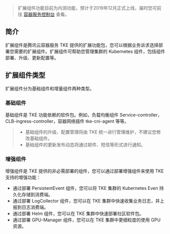 
>扩展组件功能目前为内测功能，预计于2019年12月正式上线，届时您可前往 [容器服务控制台](https://console.cloud.tencent.com/tke2) 查看。 
>

## 简介
扩展组件是腾讯云容器服务 TKE 提供的扩展功能包，您可以根据业务诉求选择部署您需要的扩展组件。扩展组件可帮助您管理集群的 Kubernetes 组件，包括组件部署、升级、更新配置等。


## 扩展组件类型

扩展组件分为基础组件和增量组件两种类型。

### 基础组件

基础组件是 TKE 功能依赖的软件包。例如，负载均衡组件 Service-controller，CLB-ingress-controller，容器网络插件 tke-cni-agent 等等。
>
>- 基础组件的升级、配置管理将由 TKE 统一进行管理维护，不建议您修改基础组件。
>- 基础组件的更新发布动态将通过邮件、短信等形式进行通知。



### 增强组件

增强组件是 TKE 提供的非必需部署的组件，您可以通过部署增强组件来使用 TKE 支持的增强功能：
- 通过部署 PersistentEvent 组件，您可以将 TKE 集群的 Kubernetes Even 持久化存储到消费端。
- 通过部署 LogCollector 组件，您可以在 TKE 集群中快速收集业务日志，并上报到日志消费端。
- 通过部署 Helm 组件，您可以在 TKE 集群中快速部署社区软件包。
- 通过部署 GPU-Manager 组件，您可以在 TKE 集群中更细粒度的使用 GPU 资源。


